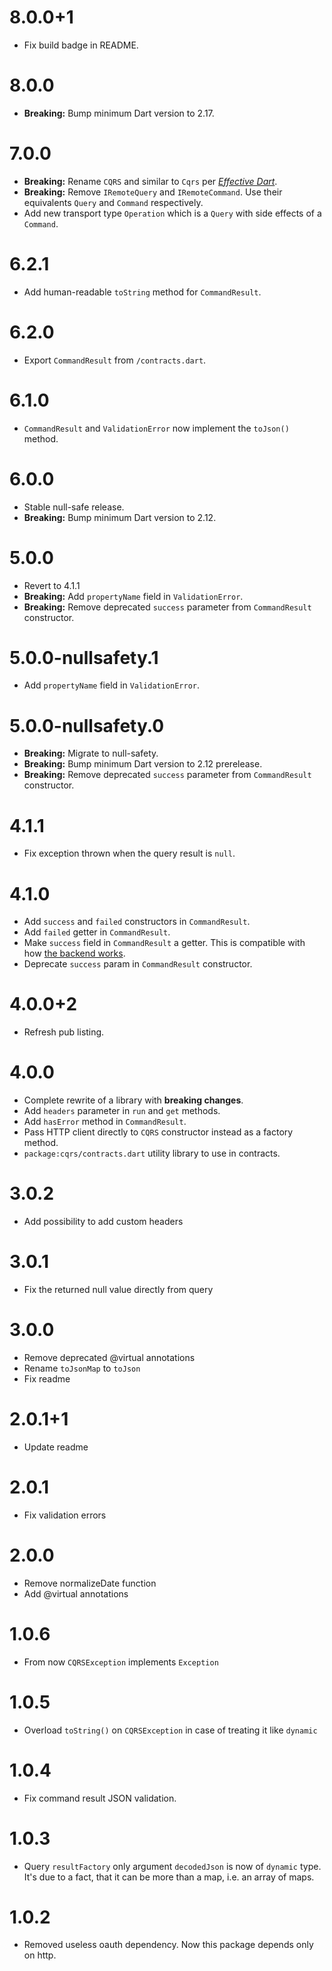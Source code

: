 # 8.0.0+1

- Fix build badge in README.

# 8.0.0

- **Breaking:** Bump minimum Dart version to 2.17.

# 7.0.0

- **Breaking:** Rename `CQRS` and similar to `Cqrs` per [_Effective Dart_](https://dart.dev/guides/language/effective-dart/style#do-capitalize-acronyms-and-abbreviations-longer-than-two-letters-like-words).
- **Breaking:** Remove `IRemoteQuery` and `IRemoteCommand`. Use their equivalents `Query` and `Command` respectively.
- Add new transport type `Operation` which is a `Query` with side effects of a `Command`.

# 6.2.1

- Add human-readable `toString` method for `CommandResult`.

# 6.2.0

- Export `CommandResult` from `/contracts.dart`.

# 6.1.0

- `CommandResult` and `ValidationError` now implement the `toJson()` method.

# 6.0.0

- Stable null-safe release.
- **Breaking:** Bump minimum Dart version to 2.12.

# 5.0.0

- Revert to 4.1.1
- **Breaking:** Add `propertyName` field in `ValidationError`.
- **Breaking:** Remove deprecated `success` parameter from `CommandResult` constructor.

# 5.0.0-nullsafety.1

- Add `propertyName` field in `ValidationError`.

# 5.0.0-nullsafety.0

- **Breaking:** Migrate to null-safety.
- **Breaking:** Bump minimum Dart version to 2.12 prerelease.
- **Breaking:** Remove deprecated `success` parameter from `CommandResult` constructor.

# 4.1.1

- Fix exception thrown when the query result is `null`.

# 4.1.0

- Add `success` and `failed` constructors in `CommandResult`.
- Add `failed` getter in `CommandResult`.
- Make `success` field in `CommandResult` a getter. This is compatible with how [the backend works](https://github.com/leancodepl/corelibrary/blob/a3a2a27b20e1cf684fb88aa55958721eff19c2bc/src/Domain/LeanCode.CQRS/CommandResult.cs#L11).
- Deprecate `success` param in `CommandResult` constructor.

# 4.0.0+2

- Refresh pub listing.

# 4.0.0

- Complete rewrite of a library with **breaking changes**.
- Add `headers` parameter in `run` and `get` methods.
- Add `hasError` method in `CommandResult`.
- Pass HTTP client directly to `CQRS` constructor instead as a factory method.
- `package:cqrs/contracts.dart` utility library to use in contracts.

# 3.0.2

- Add possibility to add custom headers

# 3.0.1

- Fix the returned null value directly from query

# 3.0.0

- Remove deprecated @virtual annotations
- Rename `toJsonMap` to `toJson`
- Fix readme

# 2.0.1+1

- Update readme

# 2.0.1

- Fix validation errors

# 2.0.0

- Remove normalizeDate function
- Add @virtual annotations

# 1.0.6

- From now `CQRSException` implements `Exception`

# 1.0.5

- Overload `toString()` on `CQRSException` in case of treating it like `dynamic`

# 1.0.4

- Fix command result JSON validation.

# 1.0.3

- Query `resultFactory` only argument `decodedJson` is now of `dynamic` type. It's due to a fact, that it can be more than a map, i.e. an array of maps.

# 1.0.2

- Removed useless oauth dependency. Now this package depends only on http.
